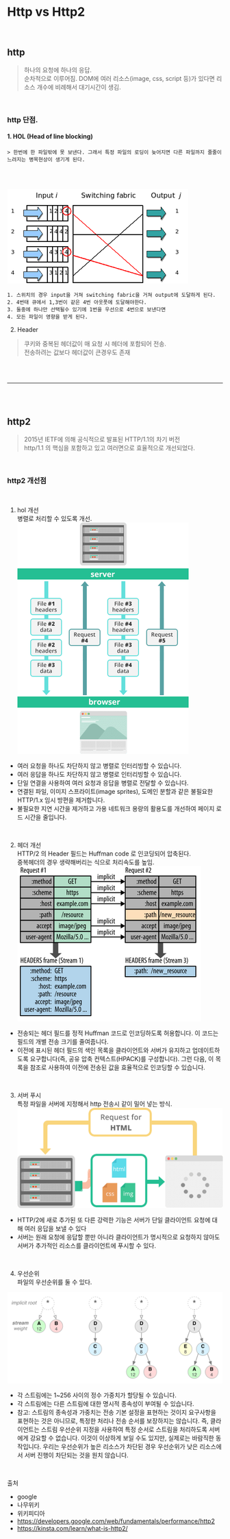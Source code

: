 # Http vs Http2

<br>

## http
> 하나의 요청에 하나의 응답.  
> 순차적으로 이루어짐.
> DOM에 여러 리소스(image, css, script 등)가 있다면 리소스 개수에 비례해서 대기시간이 생김.

<br>

### http 단점.

#### 1. HOL (Head of line blocking)    

    > 한번에 한 파일밖에 못 보낸다. 그래서 특정 파일의 로딩이 늦어지면 다른 파일까지 줄줄이 느려지는 병목현상이 생기게 된다.   

<br>
<br>

![HOL](./HOL_blocking.png)    
    
    1. 스위치의 경우 input을 거쳐 switching fabric을 거쳐 output에 도달하게 된다.  
    2. 4번태 큐에서 1,3번이 같은 4번 아웃풋에 도달해야한다.  
    3. 둘중에 하나만 선택될수 있기에 1번을 우선으로 4번으로 보낸다면  
    4. 모든 파일이 영향을 받게 된다.


2. Header  
> 쿠키와 중복된 헤더값이 매 요청 시 헤더에 포함되어 전송.  
> 전송하려는 값보다 헤더값이 큰경우도 존재

  
<br>
<br>
<hr>
<br>
<br>
  
## http2
> 2015년 IETF에 의해 공식적으로 발표된 HTTP/1.1의 차기 버전  
> http/1.1 의 핵심을 포함하고 있고 여러면으로 효율적으로 개선되었다.  

<br>

### http2 개선점

<br>

1. hol 개선  
    병렬로 처리할 수 있도록 개선.  
![mutiplexing](./http2-streams.png)  
- 여러 요청을 하나도 차단하지 않고 병렬로 인터리빙할 수 있습니다.
- 여러 응답을 하나도 차단하지 않고 병렬로 인터리빙할 수 있습니다.
- 단일 연결을 사용하여 여러 요청과 응답을 병렬로 전달할 수 있습니다.
- 연결된 파일, 이미지 스프라이트(image sprites), 도메인 분할과 같은 불필요한 HTTP/1.x 임시 방편을 제거합니다.
- 불필요한 지연 시간을 제거하고 가용 네트워크 용량의 활용도를 개선하여 페이지 로드 시간을 줄입니다.

<br>

2. 헤더 개선  
    HTTP/2 의 Header 필드는 Huffman code 로 인코딩되어 압축된다.  
    중복헤더의 경우 생략해버리는 식으로 처리속도를 높임.
![header](./header_compression01.svg)
- 전송되는 헤더 필드를 정적 Huffman 코드로 인코딩하도록 허용합니다. 이 코드는 필드의 개별 전송 크기를 줄여줍니다.
- 이전에 표시된 헤더 필드의 색인 목록을 클라이언트와 서버가 유지하고 업데이트하도록 요구합니다(즉, 공유 압축 컨텍스트(HPACK)를 구성합니다). 그런 다음, 이 목록을 참조로 사용하여 이전에 전송된 값을 효율적으로 인코딩할 수 있습니다.

<br>

3. 서버 푸시  
    특정 파일을 서버에 지정해서 http 전송시 같이 밀어 넣는 방식.
![server push](./http2-push.png)
- HTTP/2에 새로 추가된 또 다른 강력한 기능은 서버가 단일 클라이언트 요청에 대해 여러 응답을 보낼 수 있다
- 서버는 원래 요청에 응답할 뿐만 아니라 클라이언트가 명시적으로 요청하지 않아도 서버가 추가적인 리소스를 클라이언트에 푸시할 수 있다.

<br>

4. 우선순위  
    파일의 우선순위를 둘 수 있다.  

![stream_prioritization.svg](./stream_prioritization.svg)
- 각 스트림에는 1~256 사이의 정수 가중치가 할당될 수 있습니다.
- 각 스트림에는 다른 스트림에 대한 명시적 종속성이 부여될 수 있습니다.
- 참고: 스트림의 종속성과 가중치는 전송 기본 설정을 표현하는 것이지 요구사항을 표현하는 것은 아니므로, 특정한 처리나 전송 순서를 보장하지는 않습니다. 즉, 클라이언트는 스트림 우선순위 지정을 사용하여 특정 순서로 스트림을 처리하도록 서버에게 강요할 수 없습니다. 이것이 이상하게 보일 수도 있지만, 실제로는 바람직한 동작입니다. 우리는 우선순위가 높은 리소스가 차단된 경우 우선순위가 낮은 리소스에서 서버 진행이 차단되는 것을 원치 않습니다.

<br>

출처 
- google
- 나무위키
- 위키피디아
- https://developers.google.com/web/fundamentals/performance/http2
- https://kinsta.com/learn/what-is-http2/